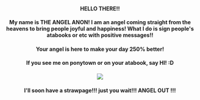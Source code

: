 #### <p align="center"> HELLO THERE!!
#### <p align="center"> My name is THE ANGEL ANON! I am an angel coming straight from the heavens to bring people joyful and happiness! What I do is sign people's atabooks or etc with positive messages!! 
#### <p align="center"> Your angel is here to make your day 250% better!
#### <p align="center"> If you see me on ponytown or on your atabook, say HI! :D
#### <p align="center"> ![](https://files.catbox.moe/bm1air.png)
#### <p align="center"> I'll soon have a strawpage!!! just you wait!!! ANGEL OUT !!!
